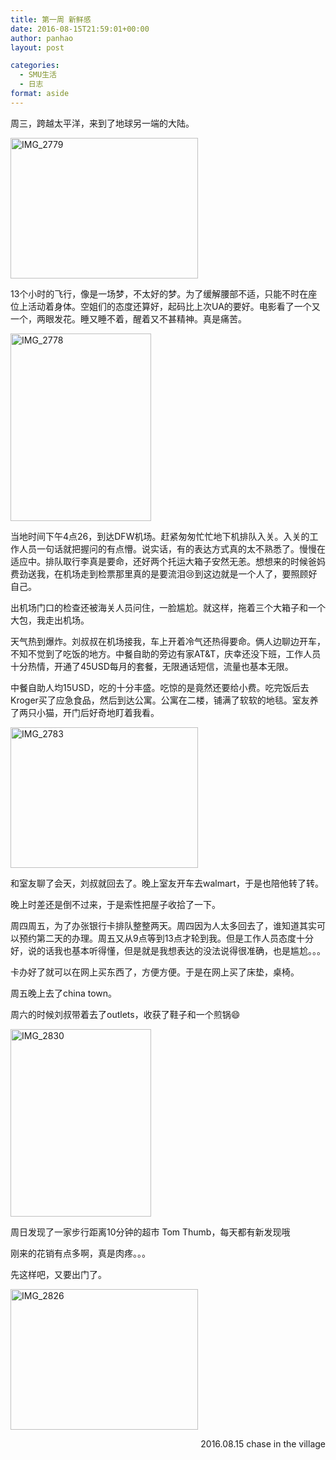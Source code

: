 ```yaml
---
title: 第一周 新鲜感
date: 2016-08-15T21:59:01+00:00
author: panhao
layout: post

categories:
  - SMU生活
  - 日志
format: aside
---
```

周三，跨越太平洋，来到了地球另一端的大陆。

<img class="alignnone size-medium wp-image-58" src="http://panhao.space/wp-content/uploads/2016/08/IMG_2779-300x225.jpg" alt="IMG_2779" width="300" height="225" srcset="http://panhao.space/wp-content/uploads/2016/08/IMG_2779-300x225.jpg 300w, http://panhao.space/wp-content/uploads/2016/08/IMG_2779-768x576.jpg 768w, http://panhao.space/wp-content/uploads/2016/08/IMG_2779-1024x768.jpg 1024w, http://panhao.space/wp-content/uploads/2016/08/IMG_2779-507x380.jpg 507w" sizes="(max-width: 300px) 100vw, 300px" />

13个小时的飞行，像是一场梦，不太好的梦。为了缓解腰部不适，只能不时在座位上活动着身体。空姐们的态度还算好，起码比上次UA的要好。电影看了一个又一个，两眼发花。睡又睡不着，醒着又不甚精神。真是痛苦。

<img class="alignnone size-medium wp-image-59" src="http://panhao.space/wp-content/uploads/2016/08/IMG_2778-225x300.jpg" alt="IMG_2778" width="225" height="300" srcset="http://panhao.space/wp-content/uploads/2016/08/IMG_2778-225x300.jpg 225w, http://panhao.space/wp-content/uploads/2016/08/IMG_2778-768x1024.jpg 768w, http://panhao.space/wp-content/uploads/2016/08/IMG_2778-285x380.jpg 285w" sizes="(max-width: 225px) 100vw, 225px" />

当地时间下午4点26，到达DFW机场。赶紧匆匆忙忙地下机排队入关。入关的工作人员一句话就把握问的有点懵。说实话，有的表达方式真的太不熟悉了。慢慢在适应中。排队取行李真是要命，还好两个托运大箱子安然无恙。想想来的时候爸妈费劲送我，在机场走到检票那里真的是要流泪😢到这边就是一个人了，要照顾好自己。

出机场门口的检查还被海关人员问住，一脸尴尬。就这样，拖着三个大箱子和一个大包，我走出机场。

天气热到爆炸。刘叔叔在机场接我，车上开着冷气还热得要命。俩人边聊边开车，不知不觉到了吃饭的地方。中餐自助的旁边有家AT&T，庆幸还没下班，工作人员十分热情，开通了45USD每月的套餐，无限通话短信，流量也基本无限。

中餐自助人均15USD，吃的十分丰盛。吃惊的是竟然还要给小费。吃完饭后去Kroger买了应急食品，然后到达公寓。公寓在二楼，铺满了软软的地毯。室友养了两只小猫，开门后好奇地盯着我看。

<img class="alignnone size-medium wp-image-61" src="http://panhao.space/wp-content/uploads/2016/08/IMG_2783-1-300x225.jpg" alt="IMG_2783" width="300" height="225" srcset="http://panhao.space/wp-content/uploads/2016/08/IMG_2783-1-300x225.jpg 300w, http://panhao.space/wp-content/uploads/2016/08/IMG_2783-1-768x576.jpg 768w, http://panhao.space/wp-content/uploads/2016/08/IMG_2783-1-1024x768.jpg 1024w, http://panhao.space/wp-content/uploads/2016/08/IMG_2783-1-507x380.jpg 507w" sizes="(max-width: 300px) 100vw, 300px" />

和室友聊了会天，刘叔就回去了。晚上室友开车去walmart，于是也陪他转了转。

晚上时差还是倒不过来，于是索性把屋子收拾了一下。

周四周五，为了办张银行卡排队整整两天。周四因为人太多回去了，谁知道其实可以预约第二天的办理。周五又从9点等到13点才轮到我。但是工作人员态度十分好，说的话我也基本听得懂，但是就是我想表达的没法说得很准确，也是尴尬。。。

卡办好了就可以在网上买东西了，方便方便。于是在网上买了床垫，桌椅。

周五晚上去了china town。

周六的时候刘叔带着去了outlets，收获了鞋子和一个煎锅😄

<img class="alignnone size-medium wp-image-64" src="http://panhao.space/wp-content/uploads/2016/08/IMG_2830-225x300.jpg" alt="IMG_2830" width="225" height="300" srcset="http://panhao.space/wp-content/uploads/2016/08/IMG_2830-225x300.jpg 225w, http://panhao.space/wp-content/uploads/2016/08/IMG_2830-768x1024.jpg 768w, http://panhao.space/wp-content/uploads/2016/08/IMG_2830-285x380.jpg 285w, http://panhao.space/wp-content/uploads/2016/08/IMG_2830.jpg 960w" sizes="(max-width: 225px) 100vw, 225px" />

周日发现了一家步行距离10分钟的超市 Tom Thumb，每天都有新发现哦

刚来的花销有点多啊，真是肉疼。。。

先这样吧，又要出门了。

<img class="alignnone size-medium wp-image-63" src="http://panhao.space/wp-content/uploads/2016/08/IMG_2826-300x225.jpg" alt="IMG_2826" width="300" height="225" srcset="http://panhao.space/wp-content/uploads/2016/08/IMG_2826-300x225.jpg 300w, http://panhao.space/wp-content/uploads/2016/08/IMG_2826-768x576.jpg 768w, http://panhao.space/wp-content/uploads/2016/08/IMG_2826-1024x767.jpg 1024w, http://panhao.space/wp-content/uploads/2016/08/IMG_2826-507x380.jpg 507w" sizes="(max-width: 300px) 100vw, 300px" />

<p style="text-align: right;">
  2016.08.15 chase in the village
</p>

&nbsp;
